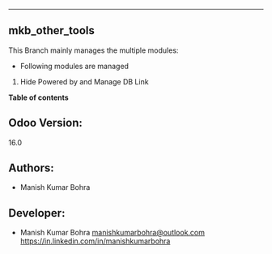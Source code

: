 ---------------------------------
mkb_other_tools
---------------------------------


This Branch mainly manages the multiple modules:

* Following modules are managed 
1. Hide Powered by and Manage DB Link

**Table of contents**

Odoo Version:
-------------
16.0

Authors:
--------
* Manish Kumar Bohra

Developer:
----------
* Manish Kumar Bohra <manishkumarbohra@outlook.com>
https://in.linkedin.com/in/manishkumarbohra
